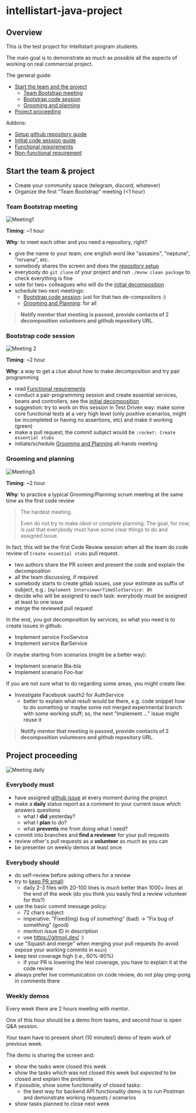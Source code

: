 # intellistart-java-project

## Overview

This is the test project for Intellistart program students.

The main goal is to demonstrate as much as possible all the aspects of working on real commercial project.

The general guide:

* [Start the team and the project](#start-the-team-and-the-project)
    * [Team Bootstrap meeting](#team-bootstrap-meeting)
    * [Bootstrap code session](#bootstrap-code-session)
    * [Grooming and planning](#grooming-and-planning)
* [Project proceeding](#project-proceeding)

Addons:

* [Setup github repository guide](./docs/SETUP_REPO.md)
* [Initial code session guide](./docs/INITIAL_DECOMPOSITION.md)
* [Functional requirements](./docs/REQUIREMENTS.md)
* [Non-functional requirement](./docs/REQUIREMENTS_NF.md)


## Start the team & project

* Create your community space (telegram, discord, whatever)
* Organize the first "Team Bootstrap" meeting (<1 hour)

### Team Bootstrap meeting

![Meeting1](./img/meeting1.png)

**Timing**: ~1 hour

**Why**: to meet each other and you need a repository, right?

* give the name to your team; one english word like "assasins", "neptune", "nirvana", etc.
* somebody shares the screen and does the [repository setup](./docs/SETUP_REPO.md)
* everybody do `git clone` of your project and run `./mvnw clean package` to check everything is fine
* vote for two+ colleagues who will do the [initial decomposition](./docs/INITIAL_DECOMPOSITION.md)
* schedule two next meetings:
    * [Bootstrap code session](#bootstrap-code-session): just for that two de-compositors :) 
    * [Grooming and Planning](#grooming-and-planning): for all

> **Notify mentor that meeting is passed, provide contacts of 2 decomposition volunteers and github repository URL**.

### Bootstrap code session

![Meeting 2](./img/meeting2.png)

**Timing**: ~2 hour

**Why**: a way to get a clue about how to make decomposition and try pair programming

* read [Functional requirements](#functional-requirements)
* conduct a pair-programming session and create essential services, beans and controllers, see the [initial decomposition](./docs/INITIAL_DECOMPOSITION.md)
* suggestion: try to work on this session in Test Driven way: make some core functional tests at a very high level (only positive scenarios, might be incompleted or having no assertions, etc) and make it working (green)
* make a pull request; the commit subject would be `:rocket: Create essential stubs`
* initiate/schedule [Grooming and Planning](#grooming-and-planning) all-hands meeting

### Grooming and planning

![Meeting3](./img/meeting3.png)

**Timing**: ~2 hour

**Why**: to practice a typical Grooming/Planning scrum meeting at the same time as the first code review

> The hardest meeting. 
> 
> Even do not try to make *ideal* or
> *complete* planning. The goal, for now, is just that everybody 
> must have some clear things to do and assigned Issue.

In fact, this will be the first Code Review session when all the team do code review of `Create essential stubs` pull request.

* two authors share the PR screen and present the code and explain the decomposition
* all the team discussing, if required
* somebody starts to create gitlab issues, use your estimate as suffix of subject, e.g.: `Implement InterviewerTimeSlotService: 8h`
* decide who will be assigned to each task: everybody must be assigned at least to one issue
* merge the reviewed pull request

In the end, you got decomposition by services, so what you need is to create issues in github:

* Implement service FooService
* Implement service BarService

Or maybe starting from scenarios (might be a better way):

* Implement scenario Bla-bla
* Implement scenario Foo-bar

If you are not sure what to do regarding some areas, you might create like:

* Investigate Facebook oauth2 for AuthService
    * better to explain what result would be there, e.g. code snippet how to do something or maybe some not merged experimental branch with some working stuff; so, the next "Implement ..." issue might reuse it  


> **Notify mentor that meeting is passed, provide contacts of 2 decomposition volunteers and github repository URL**.


## Project proceeding

![Meeting daily](./img/meeting-daily.png)

### Everybody must

* have assigned [github issue](https://docs.github.com/en/issues/tracking-your-work-with-issues/about-issues) at every moment during the project
* make a **daily** status report as a comment to your current issue which answers questions
    * what I **did** yesterday?
    * what I **plan** to do?
    * what **prevents** me from doing what I need?
* commit into branches and **find a reviewer** for your pull requests
* review other's pull requests as a **volunteer** as much as you can
* be presenter on weekly demos at least once

### Everybody should

* do self-review before asking others for a review 
* try to [keep PR small](https://softwareengineering.stackexchange.com/questions/10793/when-is-a-version-control-commit-too-large): 
    * daily 2-3 files with 20-100 lines is *much* better than 1000+ lines at the end of the week 
    (do you think you easily find a review volunteer for this?)
* use the basic commit message policy: 
    * 72 chars subject
    * imperative: "Fixed(ing) bug of something" (bad) -> "Fix bug of something" (good)
    * mention issue ID in description
    * use https://gitmoji.dev/ :)
* use "Squash and merge" when merging your pull requests (to avoid expose your working commits in `main`)
* keep test coverage high (i.e., 60%-80%)
    * if your PR is lowering the test coverage, you have to explain it at the code review
* always prefer live communication on code review, do not play ping-pong in comments there

### Weekly demos

Every week there are 2 hours meeting with mentor.

One of this hour should be a demo from teams, and second hour is open Q&A session.

Your team have to present short (10 minutes!) demo of team work of previous week.

The demo is sharing the screen and:
* show the tasks were closed this week
* show the tasks which was not closed this week but *expected* to be closed and explain the problems 
* if possible, show some functionality of closed tasks:
   * the best way for backend API functionality demo is to run Postman and demonstrate working requests / scenarios
* show tasks planned to close next week
